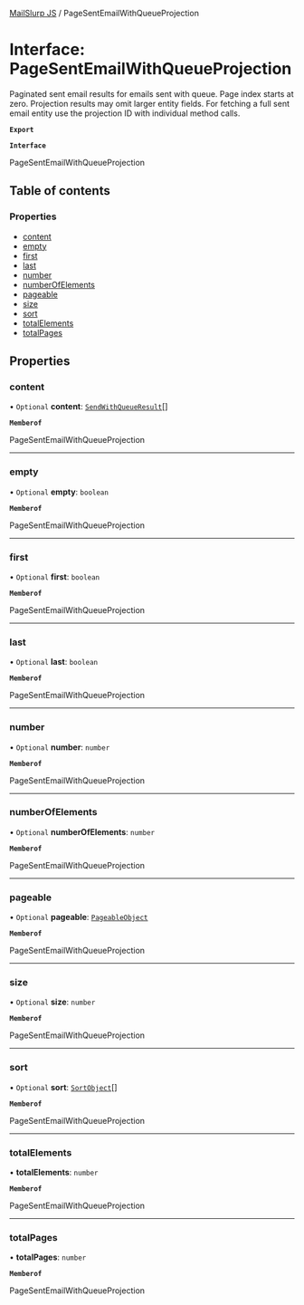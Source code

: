 [MailSlurp JS](../README.md) / PageSentEmailWithQueueProjection

# Interface: PageSentEmailWithQueueProjection

Paginated sent email results for emails sent with queue. Page index starts at zero. Projection results may omit larger entity fields. For fetching a full sent email entity use the projection ID with individual method calls.

**`Export`**

**`Interface`**

PageSentEmailWithQueueProjection

## Table of contents

### Properties

- [content](PageSentEmailWithQueueProjection.md#content)
- [empty](PageSentEmailWithQueueProjection.md#empty)
- [first](PageSentEmailWithQueueProjection.md#first)
- [last](PageSentEmailWithQueueProjection.md#last)
- [number](PageSentEmailWithQueueProjection.md#number)
- [numberOfElements](PageSentEmailWithQueueProjection.md#numberofelements)
- [pageable](PageSentEmailWithQueueProjection.md#pageable)
- [size](PageSentEmailWithQueueProjection.md#size)
- [sort](PageSentEmailWithQueueProjection.md#sort)
- [totalElements](PageSentEmailWithQueueProjection.md#totalelements)
- [totalPages](PageSentEmailWithQueueProjection.md#totalpages)

## Properties

### content

• `Optional` **content**: [`SendWithQueueResult`](SendWithQueueResult.md)[]

**`Memberof`**

PageSentEmailWithQueueProjection

___

### empty

• `Optional` **empty**: `boolean`

**`Memberof`**

PageSentEmailWithQueueProjection

___

### first

• `Optional` **first**: `boolean`

**`Memberof`**

PageSentEmailWithQueueProjection

___

### last

• `Optional` **last**: `boolean`

**`Memberof`**

PageSentEmailWithQueueProjection

___

### number

• `Optional` **number**: `number`

**`Memberof`**

PageSentEmailWithQueueProjection

___

### numberOfElements

• `Optional` **numberOfElements**: `number`

**`Memberof`**

PageSentEmailWithQueueProjection

___

### pageable

• `Optional` **pageable**: [`PageableObject`](PageableObject.md)

**`Memberof`**

PageSentEmailWithQueueProjection

___

### size

• `Optional` **size**: `number`

**`Memberof`**

PageSentEmailWithQueueProjection

___

### sort

• `Optional` **sort**: [`SortObject`](SortObject.md)[]

**`Memberof`**

PageSentEmailWithQueueProjection

___

### totalElements

• **totalElements**: `number`

**`Memberof`**

PageSentEmailWithQueueProjection

___

### totalPages

• **totalPages**: `number`

**`Memberof`**

PageSentEmailWithQueueProjection
